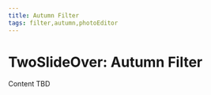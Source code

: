 ```yaml
---
title: Autumn Filter
tags: filter,autumn,photoEditor
---
```


# TwoSlideOver: Autumn Filter

Content TBD
